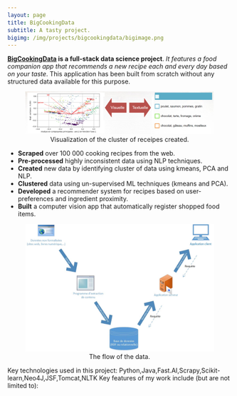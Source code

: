 ```yaml
---
layout: page
title: BigCookingData
subtitle: A tasty project.
bigimg: /img/projects/bigcookingdata/bigimage.png
---
```


**[BigCookingData](https://github.com/johan-gras/Indoor-Tracking) is a full-stack data science project**.
*It features a food companion app that recommends a new recipe each and every day based on your taste*.
This application has been built from scratch without any structured data available for this purpose.

<div style="text-align: center;">
	<figure>
	  <img src="/img/projects/bigcookingdata/cluster_analysis.jpg" alt="Visualization of the cluster of receipes created."/>
	  <figcaption>Visualization of the cluster of receipes created.</figcaption>
	</figure>
</div>

- **Scraped** over 100 000 cooking recipes from the web.
- **Pre-processed** highly inconsistent data using NLP techniques.
- **Created** new data by identifying cluster of data using kmeans, PCA and NLP.
- **Clustered** data using un-supervised ML techniques (kmeans and PCA).
- **Developed** a recommender system for recipes based on user-preferences and ingredient proximity.
- **Built** a computer vision app that automatically register shopped food items.

<div style="text-align: center;">
	<figure>
	  <img src="/img/projects/bigcookingdata/dataflow.png" alt="The flow of the data."/>
	  <figcaption>The flow of the data.</figcaption>
	</figure>
</div>

Key technologies used in this project: Python,Java,Fast.AI,Scrapy,Scikit-learn,Neo4J,JSF,Tomcat,NLTK
Key features of my work include (but are not limited to):